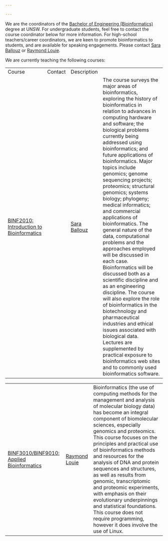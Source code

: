 ```yaml
---

---
```


We are the coordinators of the [Bachelor of Engineering (Bioinformatics)](https://www.unsw.edu.au/study/undergraduate/bachelor-of-engineering-honours-bioinformatics?studentType=Domestic) degree at UNSW. For undergraduate students, feel free to contact the course coordinator below for more information. For high-school teachers/career coordinators, we are keen to promote bioinformatics to students, and are available for speaking engagements. Please contact [Sara Ballouz](mailto:s.ballouz@unsw.edu.au) or [Raymond Louie](mailto:r.louie@unsw.edu.au).

We are currently teaching the following courses:

<p style="font-size:14px;">
<table id='courses-top' style="border:0px" >
<tr>
<td> Course</td>
<td> Contact</td>
<td>
Description
</td>
</tr>
<tr>
<td> <a href="https://www.handbook.unsw.edu.au/undergraduate/courses/2023/BINF2010">BINF2010: Introduction to Bioinformatics</a> 
 </td>
<td>
<td> <a href="mailto:s.ballouz@unsw.edu.au">Sara Ballouz</a></td>
<td>
The course surveys the major areas of bioinformatics, exploring the history of bioinformatics in relation to advances in computing hardware and software; the biological problems currently being addressed using bioinformatics; and future applications of bioinformatics. Major topics include genomics; genome sequencing projects; proteomics; structural genomics; systems biology; phylogeny; medical informatics; and commercial applications of bioinformatics. The general nature of the data, computational problems and the approaches employed will be discussed in each case. Bioinformatics will be discussed both as a scientific discipline and as an engineering discipline. The course will also explore the role of bioinformatics in the biotechnology and pharmaceutical industries and ethical issues associated with biological data. Lectures are supplemented by practical exposure to bioinformatics web sites and to commonly used bioinformatics software. 
</td>
</tr>
<table id='courses-top' style="border:0px" >
<tr>
<td> <a href="https://www.handbook.unsw.edu.au/undergraduate/courses/2023/BINF3010">BINF3010/BINF9010: Applied Bioinformatics</a></td>
<td>  <a href="mailto:r.louie@unsw.edu.au">Raymond Louie</a></td>
<td>
Bioinformatics (the use of computing methods for the management and analysis of molecular biology data) has become an integral component of biomolecular sciences, especially genomics and proteomics. This course focuses on the principles and practical use of bioinformatics methods and resources for the analysis of DNA and protein sequences and structures, as well as results from genomic, transcriptomic and proteomic experiments, with emphasis on their evolutionary underpinnings and statistical foundations. This course does not require programming, however it does involve the use of Linux.
</td>
</tr>
</table>
</p>